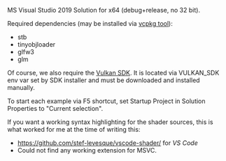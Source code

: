 MS Visual Studio 2019 Solution for x64 (debug+release, no 32 bit).

Required dependencies (may be installed via [vcpkg tool](https://github.com/microsoft/vcpkg)):

- stb
- tinyobjloader
- glfw3
- glm

Of course, we also require the [Vulkan SDK](https://www.lunarg.com/vulkan-sdk/).
It is located via VULKAN_SDK env var set by SDK installer and must be downloaded and
installed manually.

To start each example via F5 shortcut, set Startup Project in Solution Properties
to "Current selection".

If you want a working syntax highlighting for the shader sources, this is what worked for me
at the time of writing this:

- https://github.com/stef-levesque/vscode-shader/ for *VS Code*
- Could not find any working extension for MSVC.
